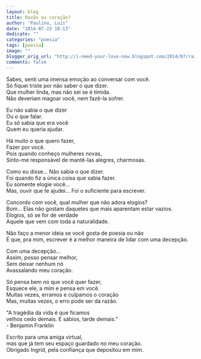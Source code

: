 ```yaml
---
layout: blog
title: Razão ou coração?
author: "Paulino, Luís"
date: "2014-07-23 10:13"
dedicate: ""
categories: "poesia"
tags: [poesia]
image: ""
blogger_orig_url: "http://i-need-your-love-now.blogspot.com/2014/07/razao-ou-coracao.html"
comments: false
---
```


Sabes, senti uma imensa emoção ao conversar com você.\
Só fiquei triste por não saber o que dizer.\
Que mulher linda, mas não sei se é tímida.\
Não deveriam magoar você, nem fazê-la sofrer.

Eu não sabia o que dizer\
Ou o que falar.\
Eu só sabia que era você\
Quem eu queria ajudar.

Há muito o que quero fazer,\
Fazer por você.\
Pois quando conheço mulheres novas,\
Sinto-me responsável de mantê-las alegres, charmosas.

Como eu disse... Não sabia o que dizer.\
Foi quando fiz a única coisa que sabia fazer.\
Eu somente elogie você...\
Mas, ouvir que te ajudei... Foi o suficiente para escrever.

Concordo com você, qual mulher que não adora elogios?\
Bom... Elas não gostam daqueles que mais aparentam estar vazios.\
Elogios, só se for de verdade\
Aquele que vem com toda a naturalidade.

Não faço a menor ideia se você gosta de poesia ou não\
É que, pra mim, escrever é a melhor maneira de lidar com uma decepção.

Com uma decepção...\
Assim, posso pensar melhor,\
Sem deixar nenhum nó\
Avassalando meu coração.

Só pensa bem no que você quer fazer,\
Esquece ele, a mim e pensa em você.\
Muitas vezes, erramos e culpamos o coração\
Mas, muitas vezes, o erro pode ser da razão.

"A tragédia da vida é que ficamos\
velhos cedo demais. E sábios, tarde demais."\
 \- Benjamin Franklin

Escrito para uma amiga virtual,\
mas que já tem seu espaço guardado no meu coração.\
Obrigado Ingrid, pela confiança que depositou em mim.

